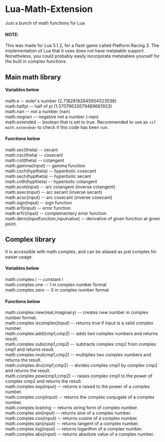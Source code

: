 # Lua-Math-Extension
Just a bunch of math functions for Lua

#### NOTE: 
This was made for Lua 5.1.2, for a flash game called Platform Racing 3. The implementation of Lua that it uses does not have metatable support.
Nonetheless, you could probably easily incorporate metatables yourself for the built in complex functions.

## Main math library

#### Variables below
math.e -- euler's number (2.71828182845904523536)  
math.halfpi -- half of pi (1.57079632679489661923)  
math.nan -- not a number (nan)  
math.negnan -- negative not a number (-nan)  
math.extended -- boolean that is set to true. Recommended to use as `<if math.extended>` to check if this code has been run.  

#### Functions below  
math.sec(theta) -- secant   
math.csc(theta) -- cosecant   
math.cot(theta) -- cotangent    
math.gamma(input) -- gamma function   
math.csch(hyptheta) -- hyperbolic cosecant    
math.sech(hyptheta) -- hyperbolic secant      
math.coth(hyptheta) -- hyperbolic cotangent     
math.acot(input) -- arc cotangent (inverse cotangent)     
math.asec(input) -- arc secant (inverse secant)     
math.acsc(input) -- arc cosecant (inverse cosecant)     
math.sign(input) -- sign function     
math.erf(input) -- error function     
math.erfc(input) -- complementary error function      
math.deriv(inputfunction,inputvalue) -- derivative of given function at given point.      


## Complex library     
It is accessible with math.complex, and can be aliased as just complex for easier usage.      

#### Variables below   
math.complex.i -- constant i    
math.complex.one -- 1 in complex number format    
math.complex.zero -- 0 in complex number format   

#### Functions below   
math.complex.new(real,imaginary) -- creates new number in complex number format.    
math.complex.iscomplex(input) -- returns true if input is a valid complex number.   
math.complex.add(cmp1,cmp2) -- adds two complex numbers and returns result.       
math.complex.sub(cmp1,cmp2) -- subtracts complex cmp2 from complex cmp1 and returns result.       
math.complex.mul(cmp1,cmp2) -- multiplies two complex numbers and returns the result.     
math.complex.div(cmp1,cmp2) -- divides complex cmp1 by complex cmp2 and returns the result.       
math.complex.pow(cmp1,cmp2) -- raises complex cmp1 to the power of complex cmp2 and returns the result.       
math.complex.exp(input) -- returns e raised to the power of a complex number.         
math.complex.conj(input) -- returns the complex conjugate of a complex number.          
math.complex.tostring -- returns string form of complex number.       
math.complex.sin(input) -- returns sine of a complex number.          
math.complex.cos(input) -- returns cosine of a complex number.        
math.complex.tan(input) -- returns tangent of a complex number.       
math.complex.log(input) -- returns logarithm of a complex number.         
math.complex.abs(input) -- returns absolute value of a complex number.        
